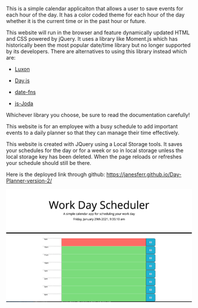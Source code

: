 This is a simple calendar applicaiton that allows a user to save events for each hour of the day.  It has a color coded theme for each hour of the day whether it is the current time or in the past hour or future.

This website will run in the browser and feature dynamically updated HTML and CSS powered by jQuery.  It uses a library like Moment.js  which has historically been the most popular date/time library but no longer supported by its developers.  There are alternatives to using this library instead which are:

 * [Luxon](https://moment.github.io/luxon/)

  * [Day.js](https://day.js.org/)

  * [date-fns](https://date-fns.org/)

  * [js-Joda](https://js-joda.github.io/js-joda/)

Whichever library you choose, be sure to read the documentation carefully!

This website is for an employee with a busy schedule to add important events to a daily planner so that they can manage their time effectively.  

This website is created with JQuery using a Local Storage tools. It saves your schedules for the day or for a week or so in local storage unless the local storage key has been deleted. When the page reloads or refreshes your schedule should still be there.  


Here is the deployed link through github: https://janesferr.github.io/Day-Planner-version-2/

![the website screenshot of About me page](WorkDayScheduleerpic.png?raw=true "Screenshot of workday schedule")
